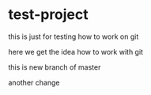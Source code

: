 # test-project
this is just for testing how to work on git

here we get the idea how to work with git

this is new branch of master

another change
